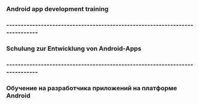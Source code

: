 ### Android app development training
### ----------------------------------------------------------------------------
### Schulung zur Entwicklung von Android-Apps
### ----------------------------------------------------------------------------
### Обучение на разработчика приложений на платформе Android
